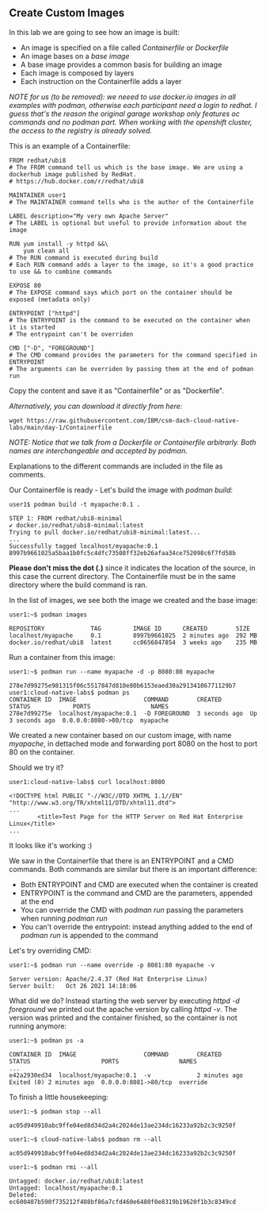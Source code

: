 ## Create Custom Images

In this lab we are going to see how an image is built:

 * An image is specified on a file called _Containerfile_ or _Dockerfile_ 
 * An image bases on a _base image_
 * A base image provides a common basis for building an image
 * Each image is composed by layers
 * Each instruction on the Containerfile adds a layer

_NOTE for us (to be removed): we neeed to use docker.io images in all examples with podman, otherwise each participant need a login to redhat. I guess that's the reason the original garage workshop only features oc commands and no podman part. When working with the openshift cluster, the access to the registry is already solved._

This is an example of a Containerfile:
```
FROM redhat/ubi8
# The FROM command tell us which is the base image. We are using a dockerhub image published by RedHat. 
# https://hub.docker.com/r/redhat/ubi8

MAINTAINER user1
# The MAINTAINER command tells who is the author of the Containerfile

LABEL description="My very own Apache Server"
# The LABEL is optional but useful to provide information about the image

RUN yum install -y httpd &&\
    yum clean all
# The RUN command is executed during build
# Each RUN command adds a layer to the image, so it's a good practice to use && to combine commands 

EXPOSE 80
# The EXPOSE command says which port on the container should be exposed (metadata only)

ENTRYPOINT ["httpd"]
# The ENTRYPOINT is the command to be executed on the container when it is started 
# The entrypoint can't be overriden

CMD ["-D", "FOREGROUND"]
# The CMD command provides the parameters for the command specified in ENTRYPOINT
# The arguments can be overriden by passing them at the end of podman run
```

Copy the content and save it as "Containerfile" or as "Dockerfile".

_Alternatively, you can download it directly from here:_
```
wget https://raw.githubusercontent.com/IBM/csm-dach-cloud-native-labs/main/day-1/Containerfile
```

_NOTE: Notice that we talk from a Dockerfile or Containerfile arbitrarly. Both names are interchangeable and accepted by podman._

Explanations to the different commands are included in the file as comments.

Our Containerfile is ready - Let's build the image with _podman build_:
```
user1$ podman build -t myapache:0.1 .

STEP 1: FROM redhat/ubi8-minimal
✔ docker.io/redhat/ubi8-minimal:latest
Trying to pull docker.io/redhat/ubi8-minimal:latest...
...
Successfully tagged localhost/myapache:0.1
8997b9661025a5baa1b0fc5c4dfc73508ff32eb26afaa34ce752098c6f7fd58b
```

__Please don't miss the dot (.)__ since it indicates the location of the source, in this case the current directory. The Containerfile must be in the same directory where the build command is ran.

In the list of images, we see both the image we created and the base image:
```
user1:~$ podman images

REPOSITORY             TAG         IMAGE ID      CREATED        SIZE
localhost/myapache     0.1         8997b9661025  2 minutes ago  292 MB
docker.io/redhat/ubi8  latest      cc0656847854  3 weeks ago    235 MB
```

Run a container from this image:
```
user1:~$ podman run --name myapache -d -p 8080:80 myapache

278e7d99275e981315f06c5517847d810e80b6153eaed30a29134106771129b7
user1:cloud-native-labs$ podman ps 
CONTAINER ID  IMAGE                   COMMAND        CREATED        STATUS            PORTS                 NAMES
278e7d99275e  localhost/myapache:0.1  -D FOREGROUND  3 seconds ago  Up 3 seconds ago  0.0.0.0:8080->80/tcp  myapache
```

We created a new container based on our custom image, with name _myapache_, in dettached mode and forwarding port 8080 on the host to port 80 on the container. 

Should we try it?
```
user1:cloud-native-labs$ curl localhost:8080

<!DOCTYPE html PUBLIC "-//W3C//DTD XHTML 1.1//EN" "http://www.w3.org/TR/xhtml11/DTD/xhtml11.dtd">
...
		<title>Test Page for the HTTP Server on Red Hat Enterprise Linux</title>
...
```

It looks like it's working :)

We saw in the Containerfile that there is an ENTRYPOINT and a CMD commands. Both commands are similar but there is an important difference:

 * Both ENTRYPOINT and CMD are executed when the container is created 
 * ENTRYPOINT is the command and CMD are the parameters, appended at the end
 * You can override the CMD with _podman run_ passing the parameters when running _podman run_
 * You can't override the entrypoint: instead anything added to the end of _podman run_ is appended to the command

Let's try overriding CMD:
```
user1:~$ podman run --name override -p 8081:80 myapache -v

Server version: Apache/2.4.37 (Red Hat Enterprise Linux)
Server built:   Oct 26 2021 14:18:06
```

What did we do? Instead starting the web server by executing _httpd -d foreground_ we printed out the apache version by calling _httpd -v_. The version was printed and the container finished, so the container is not running anymore:
```
user1:~$ podman ps -a

CONTAINER ID  IMAGE                   COMMAND        CREATED         STATUS                    PORTS                 NAMES
...
e42a2930ed34  localhost/myapache:0.1  -v             2 minutes ago   Exited (0) 2 minutes ago  0.0.0.0:8081->80/tcp  override
```

To finish a little housekeeping:
```
user1:~$ podman stop --all

ac05d949910abc9ffe04ed8d34d2a4c2024de13ae234dc16233a92b2c3c9250f

user1:~$ cloud-native-labs$ podman rm --all

ac05d949910abc9ffe04ed8d34d2a4c2024de13ae234dc16233a92b2c3c9250f

user1:~$ podman rmi --all

Untagged: docker.io/redhat/ubi8:latest
Untagged: localhost/myapache:0.1
Deleted: ec600407b590f735212f408bf86a7cfd460e6480f0e8319b19620f1b3c8349cd
```
